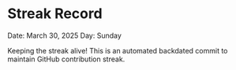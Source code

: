 # Streak Record

Date: March 30, 2025
Day: Sunday

Keeping the streak alive! This is an automated backdated commit to maintain GitHub contribution streak.